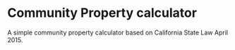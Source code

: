 # Community Property calculator

A simple community property calculator based on California State Law April 2015.
